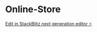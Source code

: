 # Online-Store

[Edit in StackBlitz next generation editor ⚡️](https://stackblitz.com/~/github.com/finaccosolutions/Online-Store)